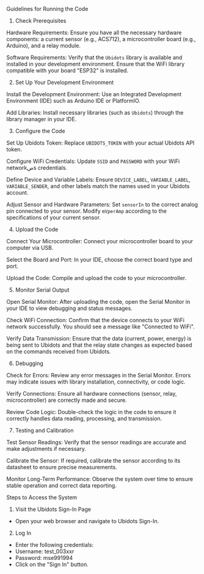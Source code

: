 


Guidelines for Running the Code

1. Check Prerequisites

Hardware Requirements:
Ensure you have all the necessary hardware components: a current sensor (e.g., ACS712), a microcontroller board (e.g., Arduino), and a relay module.

Software Requirements:
Verify that the `Ubidots` library is available and installed in your development environment.
Ensure that the WiFi library compatible with your board "ESP32" is installed.

2. Set Up Your Development Environment

Install the Development Environment:
Use an Integrated Development Environment (IDE) such as Arduino IDE or PlatformIO.

Add Libraries:
Install necessary libraries (such as `Ubidots`) through the library manager in your IDE.

3. Configure the Code

Set Up Ubidots Token:
Replace `UBIDOTS_TOKEN` with your actual Ubidots API token.
 
Configure WiFi Credentials:
Update `SSID` and `PASSWORD` with your WiFi networkصs credentials.

Define Device and Variable Labels:
Ensure `DEVICE_LABEL`, `VARIABLE_LABEL`, `VARIABLE_SENDER`, and other labels match the names used in your Ubidots account.

Adjust Sensor and Hardware Parameters:
Set `sensorIn` to the correct analog pin connected to your sensor.
Modify `mVperAmp` according to the specifications of your current sensor.


4. Upload the Code

Connect Your Microcontroller:
Connect your microcontroller board to your computer via USB.

Select the Board and Port:
In your IDE, choose the correct board type and port.

Upload the Code:
Compile and upload the code to your microcontroller.

5. Monitor Serial Output

Open Serial Monitor:
After uploading the code, open the Serial Monitor in your IDE to view debugging and status messages.

Check WiFi Connection:
Confirm that the device connects to your WiFi network successfully. You should see a message like "Connected to WiFi".

Verify Data Transmission:
Ensure that the data (current, power, energy) is being sent to Ubidots and that the relay state changes as expected based on the commands received from Ubidots.

6. Debugging

Check for Errors:
Review any error messages in the Serial Monitor. Errors may indicate issues with library installation, connectivity, or code logic.

Verify Connections:
Ensure all hardware connections (sensor, relay, microcontroller) are correctly made and secure.

Review Code Logic:
Double-check the logic in the code to ensure it correctly handles data reading, processing, and transmission.





7. Testing and Calibration

Test Sensor Readings:
Verify that the sensor readings are accurate and make adjustments if necessary.

Calibrate the Sensor:
If required, calibrate the sensor according to its datasheet to ensure precise measurements.

Monitor Long-Term Performance:
Observe the system over time to ensure stable operation and correct data reporting.



Steps to Access the System
1. Visit the Ubidots Sign-In Page
* Open your web browser and navigate to Ubidots Sign-In.
2. Log In
* Enter the following credentials:
* Username: test_003xxr
* Password: mse991994
* Click on the "Sign In" button.
